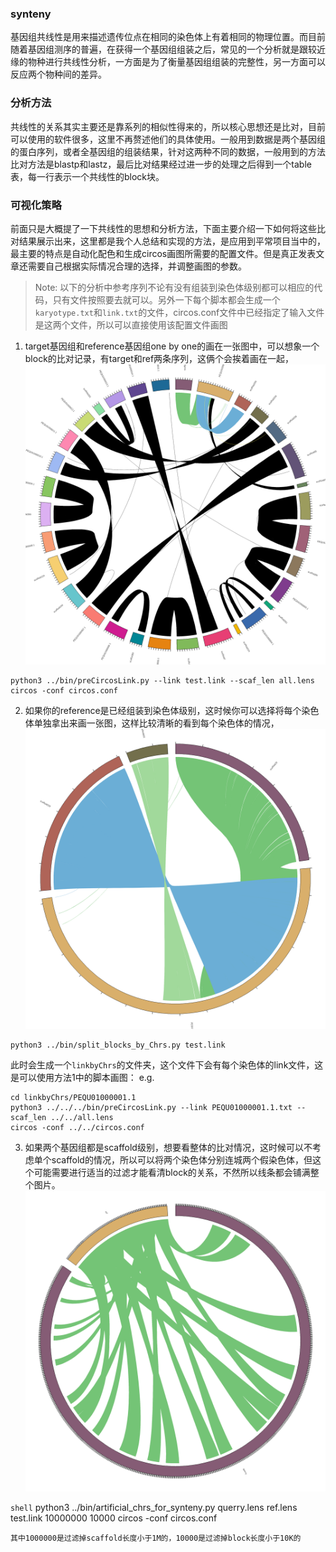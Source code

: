 ### synteny

基因组共线性是用来描述遗传位点在相同的染色体上有着相同的物理位置。而目前随着基因组测序的普遍，在获得一个基因组组装之后，常见的一个分析就是跟较近缘的物种进行共线性分析，一方面是为了衡量基因组组装的完整性，另一方面可以反应两个物种间的差异。

### 分析方法

共线性的关系其实主要还是靠系列的相似性得来的，所以核心思想还是比对，目前可以使用的软件很多，这里不再赘述他们的具体使用。一般用到数据是两个基因组的蛋白序列，或者全基因组的组装结果，针对这两种不同的数据，一般用到的方法比对方法是blastp和lastz，最后比对结果经过进一步的处理之后得到一个table表，每一行表示一个共线性的block块。


### 可视化策略

前面只是大概提了一下共线性的思想和分析方法，下面主要介绍一下如何将这些比对结果展示出来，这里都是我个人总结和实现的方法，是应用到平常项目当中的，最主要的特点是自动化配色和生成circos画图所需要的配置文件。但是真正发表文章还需要自己根据实际情况合理的选择，并调整画图的参数。

>Note: 以下的分析中参考序列不论有没有组装到染色体级别都可以相应的代码，只有文件按照要去就可以。另外一下每个脚本都会生成一个```karyotype.txt```和```link.txt```的文件，circos.conf文件中已经指定了输入文件是这两个文件，所以可以直接使用该配置文件画图

1. target基因组和reference基因组one by one的画在一张图中，可以想象一个block的比对记录，有target和ref两条序列，这俩个会挨着画在一起，![Fig 1](example/pair_chrs.png)

```shell
python3 ../bin/preCircosLink.py --link test.link --scaf_len all.lens
circos -conf circos.conf
```
2. 如果你的reference是已经组装到染色体级别，这时候你可以选择将每个染色体单独拿出来画一张图，这样比较清晰的看到每个染色体的情况，![Fig 2](example/linkbyChrs/PEQU01000001.1/single_chr.png)

```shell
python3 ../bin/split_blocks_by_Chrs.py test.link
```
此时会生成一个```linkbyChrs```的文件夹，这个文件下会有每个染色体的link文件，这是可以使用方法1中的脚本画图：
e.g.

```shell
cd linkbyChrs/PEQU01000001.1
python3 ../../../bin/preCircosLink.py --link PEQU01000001.1.txt --scaf_len ../../all.lens
circos -conf ../../circos.conf
```
3. 如果两个基因组都是scaffold级别，想要看整体的比对情况，这时候可以不考虑单个scaffold的情况，所以可以将两个染色体分别连城两个假染色体，但这个可能需要进行适当的过滤才能看清block的关系，不然所以线条都会铺满整个图片。![Fig 3](example/artificial_chrs.png)

```shell```
python3 ../bin/artificial_chrs_for_synteny.py querry.lens ref.lens test.link 10000000 10000
circos -conf circos.conf
```
其中1000000是过滤掉scaffold长度小于1M的，10000是过滤掉block长度小于10K的
